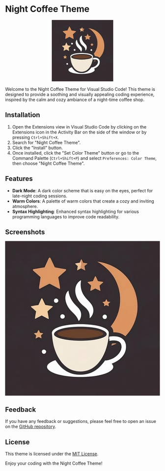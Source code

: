 # Night Coffee Theme

<p align="center">
  <img src="images/logo.jpeg" alt="Night Coffee Theme Logo" width="200"/>
</p>

Welcome to the Night Coffee Theme for Visual Studio Code! This theme is designed to provide a soothing and visually appealing coding experience, inspired by the calm and cozy ambiance of a night-time coffee shop.

## Installation

1. Open the Extensions view in Visual Studio Code by clicking on the Extensions icon in the Activity Bar on the side of the window or by pressing `Ctrl+Shift+X`.
2. Search for "Night Coffee Theme".
3. Click the "Install" button.
4. Once installed, click the "Set Color Theme" button or go to the Command Palette (`Ctrl+Shift+P`) and select `Preferences: Color Theme`, then choose "Night Coffee Theme".

## Features

- **Dark Mode**: A dark color scheme that is easy on the eyes, perfect for late-night coding sessions.
- **Warm Colors**: A palette of warm colors that create a cozy and inviting atmosphere.
- **Syntax Highlighting**: Enhanced syntax highlighting for various programming languages to improve code readability.

## Screenshots

![Night Coffee Theme Screenshot](https://github.com/Axthauvin/night-coffee-theme/blob/main/images/logo.jpeg?raw=true)

## Feedback

If you have any feedback or suggestions, please feel free to open an issue on the [GitHub repository](https://github.com/Axthauvin/night-coffee-theme/blob/main/images/screen.png?raw=true).

## License

This theme is licensed under the [MIT License](LICENSE).

Enjoy your coding with the Night Coffee Theme!
